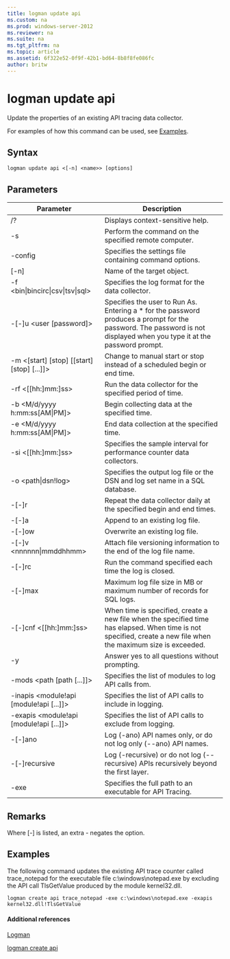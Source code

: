 ```yaml
---
title: logman update api
ms.custom: na
ms.prod: windows-server-2012
ms.reviewer: na
ms.suite: na
ms.tgt_pltfrm: na
ms.topic: article
ms.assetid: 6f322e52-0f9f-42b1-bd64-8b8f8fe086fc
author: britw
---
```

# logman update api
Update the properties of an existing API tracing data collector.  
  
For examples of how this command can be used, see [Examples](#BKMK_examples).  
  
## Syntax  
  
```  
logman update api <[-n] <name>> [options]  
```  
  
## Parameters  
  
|Parameter|Description|  
|-------------|---------------|  
|\/?|Displays context\-sensitive help.|  
|\-s <computer name>|Perform the command on the specified remote computer.|  
|\-config <value>|Specifies the settings file containing command options.|  
|\[\-n\] <name>|Name of the target object.|  
|\-f <bin&#124;bincirc&#124;csv&#124;tsv&#124;sql>|Specifies the log format for the data collector.|  
|\-\[\-\]u <user \[password\]>|Specifies the user to Run As. Entering a \* for the password produces a prompt for the password. The password is not displayed when you type it at the password prompt.|  
|\-m <\[start\] \[stop\] \[\[start\] \[stop\] \[...\]\]>|Change to manual start or stop instead of a scheduled begin or end time.|  
|\-rf <\[\[hh:\]mm:\]ss>|Run the data collector for the specified period of time.|  
|\-b <M\/d\/yyyy h:mm:ss\[AM&#124;PM\]>|Begin collecting data at the specified time.|  
|\-e <M\/d\/yyyy h:mm:ss\[AM&#124;PM\]>|End data collection at the specified time.|  
|\-si <\[\[hh:\]mm:\]ss>|Specifies the sample interval for performance counter data collectors.|  
|\-o <path&#124;dsn\!log>|Specifies the output log file or the DSN and log set name in a SQL database.|  
|\-\[\-\]r|Repeat the data collector daily at the specified begin and end times.|  
|\-\[\-\]a|Append to an existing log file.|  
|\-\[\-\]ow|Overwrite an existing log file.|  
|\-\[\-\]v <nnnnnn&#124;mmddhhmm>|Attach file versioning information to the end of the log file name.|  
|\-\[\-\]rc <task>|Run the command specified each time the log is closed.|  
|\-\[\-\]max <value>|Maximum log file size in MB or maximum number of records for SQL logs.|  
|\-\[\-\]cnf <\[\[hh:\]mm:\]ss>|When time is specified, create a new file when the specified time has elapsed. When time is not specified, create a new file when the maximum size is exceeded.|  
|\-y|Answer yes to all questions without prompting.|  
|\-mods <path \[path \[...\]\]>|Specifies the list of modules to log API calls from.|  
|\-inapis <module\!api \[module\!api \[...\]\]>|Specifies the list of API calls to include in logging.|  
|\-exapis <module\!api \[module\!api \[...\]\]>|Specifies the list of API calls to exclude from logging.|  
|\-\[\-\]ano|Log \(\-ano\) API names only, or do not log only \(\-\-ano\) API names.|  
|\-\[\-\]recursive|Log \(\-recursive\) or do not log \(\-\-recursive\) APIs recursively beyond the first layer.|  
|\-exe <value>|Specifies the full path to an executable for API Tracing.|  
  
## Remarks  
Where \[\-\] is listed, an extra \- negates the option.  
  
## <a name="BKMK_examples"></a>Examples  
The following command updates the existing API trace counter called trace\_notepad for the executable file c:\\windows\\notepad.exe by excluding the API call TlsGetValue produced by the module kernel32.dll.  
  
```  
logman create api trace_notepad -exe c:\windows\notepad.exe -exapis kernel32.dll!TlsGetValue  
```  
  
#### Additional references  
[Logman](../Topic/Logman.md)  
  
[logman create api](../Topic/logman-create-api.md)  
  
